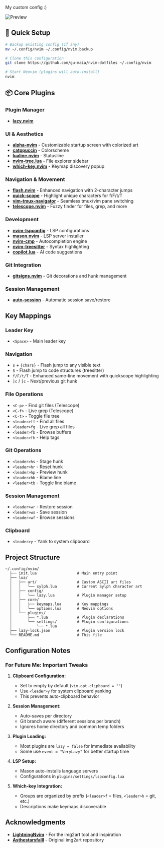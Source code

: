 My custom config :) 

![Preview](https://github.com/gu-maia/nvim-dotfiles/blob/main/assets/dashboard2.png?raw=true)
## 🚀 Quick Setup

```bash
# Backup existing config (if any)
mv ~/.config/nvim ~/.config/nvim.backup

# Clone this configuration
git clone https://github.com/gu-maia/nvim-dotfiles ~/.config/nvim

# Start Neovim (plugins will auto-install)
nvim
```

## 📦 Core Plugins

### Plugin Manager
- **[lazy.nvim](https://github.com/folke/lazy.nvim)**

### UI & Aesthetics
- **[alpha-nvim](https://github.com/goolord/alpha-nvim)** - Customizable startup screen with colorized art
- **[catppuccin](https://github.com/catppuccin/nvim)** - Colorscheme
- **[lualine.nvim](https://github.com/nvim-lualine/lualine.nvim)** - Statusline
- **[nvim-tree.lua](https://github.com/nvim-tree/nvim-tree.lua)** - File explorer sidebar
- **[which-key.nvim](https://github.com/folke/which-key.nvim)** - Keymap discovery popup

### Navigation & Movement
- **[flash.nvim](https://github.com/folke/flash.nvim)** - Enhanced navigation with 2-character jumps
- **[quick-scope](https://github.com/unblevable/quick-scope)** - Highlight unique characters for f/F/t/T
- **[vim-tmux-navigator](https://github.com/christoomey/vim-tmux-navigator)** - Seamless tmux/vim pane switching
- **[telescope.nvim](https://github.com/nvim-telescope/telescope.nvim)** - Fuzzy finder for files, grep, and more

### Development
- **[nvim-lspconfig](https://github.com/neovim/nvim-lspconfig)** - LSP configurations
- **[mason.nvim](https://github.com/williamboman/mason.nvim)** - LSP server installer
- **[nvim-cmp](https://github.com/hrsh7th/nvim-cmp)** - Autocompletion engine
- **[nvim-treesitter](https://github.com/nvim-treesitter/nvim-treesitter)** - Syntax highlighting
- **[copilot.lua](https://github.com/zbirenbaum/copilot.lua)** - AI code suggestions

### Git Integration
- **[gitsigns.nvim](https://github.com/lewis6991/gitsigns.nvim)** - Git decorations and hunk management

### Session Management
- **[auto-session](https://github.com/rmagatti/auto-session)** - Automatic session save/restore

## Key Mappings

### Leader Key
- `<Space>` - Main leader key

### Navigation
- `s` + `{chars}` - Flash jump to any visible text
- `S` - Flash jump to code structures (treesitter)
- `f/F/t/T` - Enhanced same-line movement with quickscope highlighting
- `]c` / `[c` - Next/previous git hunk

### File Operations
- `<C-p>` - Find git files (Telescope)
- `<C-f>` - Live grep (Telescope)
- `<C-t>` - Toggle file tree
- `<leader>ff` - Find all files
- `<leader>fg` - Live grep all files
- `<leader>fb` - Browse buffers
- `<leader>fh` - Help tags

### Git Operations
- `<leader>hs` - Stage hunk
- `<leader>hr` - Reset hunk
- `<leader>hp` - Preview hunk
- `<leader>hb` - Blame line
- `<leader>tb` - Toggle line blame

### Session Management
- `<leader>wr` - Restore session
- `<leader>ws` - Save session
- `<leader>wf` - Browse sessions

### Clipboard
- `<leader>y` - Yank to system clipboard

## Project Structure

```
~/.config/nvim/
  ├── init.lua                  # Main entry point
  ├── lua/
  │   ├── art/                  # Custom ASCII art files
  │   │   └── sylph.lua         # Current Sylph character art
  │   ├── config/
  │   │   └── lazy.lua          # Plugin manager setup
  │   ├── core/
  │   │   ├── keymaps.lua       # Key mappings
  │   │   └── options.lua       # Neovim options
  │   └── plugins/
  │       ├── *.lua             # Plugin declarations
  │       └── settings/         # Plugin configurations
  │           └── *.lua
  ├── lazy-lock.json            # Plugin version lock
  └── README.md                 # This file
```

## Configuration Notes

### For Future Me: Important Tweaks

1. **Clipboard Configuration:**
   - Set to empty by default (`vim.opt.clipboard = ""`)
   - Use `<leader>y` for system clipboard yanking
   - This prevents auto-clipboard behavior

2. **Session Management:**
   - Auto-saves per directory
   - Git branch aware (different sessions per branch)
   - Ignores home directory and common temp folders

3. **Plugin Loading:**
   - Most plugins are `lazy = false` for immediate availability
   - Some use `event = "VeryLazy"` for better startup time

4. **LSP Setup:**
   - Mason auto-installs language servers
   - Configurations in `plugins/settings/lspconfig.lua`

5. **Which-key Integration:**
   - Groups are organized by prefix (`<leader>f` = files, `<leader>h` = git, etc.)
   - Descriptions make keymaps discoverable

## Acknowledgments

- **[LightningNvim](https://github.com/nxtkofi/LightningNvim)** - For the img2art tool and inspiration
- **[Asthestarsfalll](https://github.com/Asthestarsfalll/img2art)** - Original img2art repository
